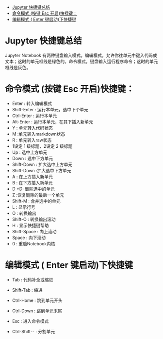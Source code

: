- [Jupyter 快捷键总结](#head1)
- [命令模式 (按键 Esc 开启)快捷键：](#head2)
- [编辑模式 ( Enter 键启动)下快捷键](#head3)


# <span id="head1">Jupyter 快捷键总结</span>

Jupyter Notebook 有两种键盘输入模式。编辑模式，允许你往单元中键入代码或文本；这时的单元框线是绿色的。命令模式，键盘输入运行程序命令；这时的单元框线是灰色。

# <span id="head2">命令模式 (按键 Esc 开启)快捷键：</span>

- Enter : 转入编辑模式
- Shift-Enter : 运行本单元，选中下个单元
- Ctrl-Enter : 运行本单元
- Alt-Enter : 运行本单元，在其下插入新单元
- Y : 单元转入代码状态
- M :单元转入markdown状态
- R : 单元转入raw状态
- 1设定 1 级标题，2设定 2 级标题
- Up : 选中上方单元
- Down : 选中下方单元
- Shift-Down : 扩大选中上方单元
- Shift-Down :扩大选中下方单元
- A : 在上方插入新单元
- B : 在下方插入新单元
- D +D: 删除选中的单元
- Z :恢复删除的最后一个单元
- Shift-M : 合并选中的单元
- L : 显示行号
- O : 转换输出
- Shift-O : 转换输出滚动
- H : 显示快捷键帮助
- Shift-Space : 向上滚动
- Space : 向下滚动
- 0 : 重启Notebook内核

# <span id="head3">编辑模式 ( Enter 键启动)下快捷键</span>

- Tab : 代码补全或缩进

- Shift-Tab : 缩进

- Ctrl-Home : 跳到单元开头

- Ctrl-Down : 跳到单元末尾 

- Esc : 进入命令模式

- Ctrl-Shift-- : 分割单元

  
